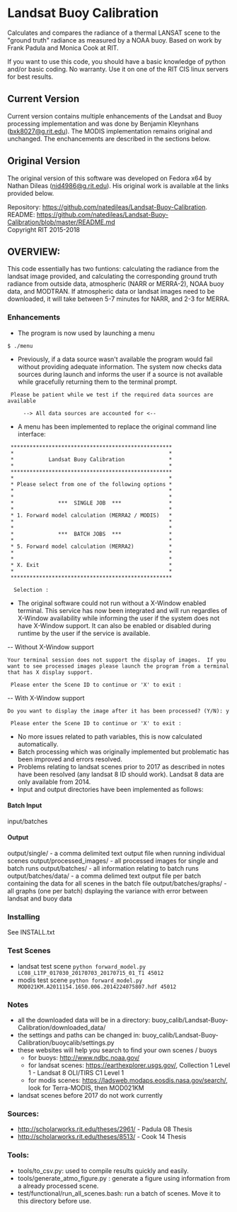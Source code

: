 # Landsat Buoy Calibration
Calculates and compares the radiance of a thermal LANSAT scene to the "ground truth"
radiance as measured by a NOAA buoy. Based on work by Frank Padula and Monica Cook at RIT.

If you want to use this code, you should have a basic knowledge of python and/or basic coding. No warranty. Use it on one of the RIT CIS linux servers for best results.

## Current Version
Current version contains multiple enhancements of the Landsat and Buoy processing implementation and was done by Benjamin Kleynhans (bxk8027@g.rit.edu).  The MODIS implementation remains original and unchanged.  The enchancements are described in the sections below.

## Original Version
The original version of this software was developed on Fedora x64 by Nathan Dileas (nid4986@g.rit.edu).  His original work is available at the links provided below.

Repository: https://github.com/natedileas/Landsat-Buoy-Calibration.  
README: https://github.com/natedileas/Landsat-Buoy-Calibration/blob/master/README.md  
Copyright RIT 2015-2018

## OVERVIEW:
This code essentially has two funtions: calculating the radiance from the landsat image 
provided, and calculating the corresponding ground truth radiance from outside data,
atmospheric (NARR or MERRA-2), NOAA buoy data, and MODTRAN. If atmospheric
data or landsat images need to be downloaded, it will take between 5-7 minutes
for NARR, and 2-3 for MERRA. 

### Enhancements

-  The program is now used by launching a menu
```
$ ./menu
```

-  Previously, if a data source wasn't available the program would fail without providing adequate information.  The system now checks data sources during launch and informs the user if a source is not available while gracefully returning them to the terminal prompt.
```
 Please be patient while we test if the required data sources are available

     --> All data sources are accounted for <--
```

-  A menu has been implemented to replace the original command line interface:
```
 ***************************************************
 *                                                 *
 *           Landsat Buoy Calibration              *
 *                                                 *
 ***************************************************
 *                                                 *
 * Please select from one of the following options *
 *                                                 *
 *                                                 *
 *              ***  SINGLE JOB  ***               *
 *                                                 *
 * 1. Forward model calculation (MERRA2 / MODIS)   *
 *                                                 *
 *                                                 *
 *              ***  BATCH JOBS  ***               *
 *                                                 *
 * 5. Forward model calculation (MERRA2)           *
 *                                                 *
 *                                                 *
 * X. Exit                                         *
 *                                                 *
 ***************************************************

  Selection :
```

- The original software could not run without a X-Window enabled terminal.  This service has now been integrated and will run regardles of X-Window availability while informing the user if the system does not have X-Window support.  It can also be enabled or disabled during runtime by the user if the service is available.

-- Without X-Window support
```
Your terminal session does not support the display of images.  If you want to see processed images please launch the program from a terminal that has X display support.

 Please enter the Scene ID to continue or 'X' to exit : 
```
-- With X-Window support
```
Do you want to display the image after it has been processed? (Y/N): y

 Please enter the Scene ID to continue or 'X' to exit : 
```
- No more issues related to path variables, this is now calculated automatically.
- Batch processing which was originally implemented but problematic has been improved and errors resolved.
- Problems relating to landsat scenes prior to 2017 as described in notes have been resolved (any landsat 8 ID should work).  Landsat 8 data are only available from 2014.
- Input and output directories have been implemented as follows:

#### Batch Input
  input/batches
  
#### Output
  output/single/  - a comma delimited text output file when running individual scenes
  output/processed_images/  - all processed images for single and batch runs
  output/batches/  - all information relating to batch runs
  output/batches/data/  - a comma delimed text output file per batch containing the data for all scenes in the batch file
  output/batches/graphs/  - all graphs (one per batch) dsplaying the variance with error between landsat and buoy data

### Installing
See INSTALL.txt

### Test Scenes
- landsat test scene `python forward_model.py LC08_L1TP_017030_20170703_20170715_01_T1 45012`
- modis test scene `python forward_model.py MOD021KM.A2011154.1650.006.2014224075807.hdf 45012`

### Notes
- all the downloaded data will be in a directory: buoy_calib/Landsat-Buoy-Calibration/downloaded_data/
- the settings and paths can be changed in: buoy_calib/Landsat-Buoy-Calibration/buoycalib/settings.py
- these websites will help you search to find your own scenes / buoys
  - for buoys: http://www.ndbc.noaa.gov/
  - for landsat scenes: https://earthexplorer.usgs.gov/,  Collection 1 Level 1 - Landsat 8 OLI/TIRS C1 Level 1
  - for modis scenes: https://ladsweb.modaps.eosdis.nasa.gov/search/, look for Terra-MODIS, then MOD021KM
- landsat scenes before 2017 do not work currently

### Sources:
 - http://scholarworks.rit.edu/theses/2961/ - Padula 08 Thesis
 - http://scholarworks.rit.edu/theses/8513/ - Cook 14 Thesis

### Tools:
 - tools/to_csv.py: used to compile results quickly and easily.
 - tools/generate_atmo_figure.py : generate a figure using information from a already processed scene.
 - test/functional/run_all_scenes.bash: run a batch of scenes. Move it to this directory before use.

